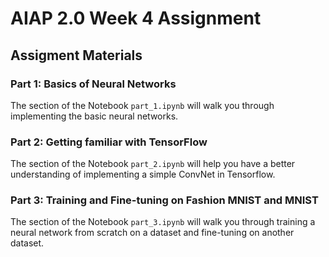 # AIAP 2.0 Week 4 Assignment

## Assigment Materials

### Part 1: Basics of Neural Networks 
The section of the Notebook `part_1.ipynb` will walk you through implementing the basic neural networks.

### Part 2: Getting familiar with TensorFlow 
The section of the Notebook `part_2.ipynb` will help you have a better understanding of implementing a simple ConvNet in Tensorflow.

### Part 3: Training and Fine-tuning on Fashion MNIST and MNIST 
The section of the Notebook `part_3.ipynb` will walk you through training a neural network from scratch on a dataset and fine-tuning on another dataset.


